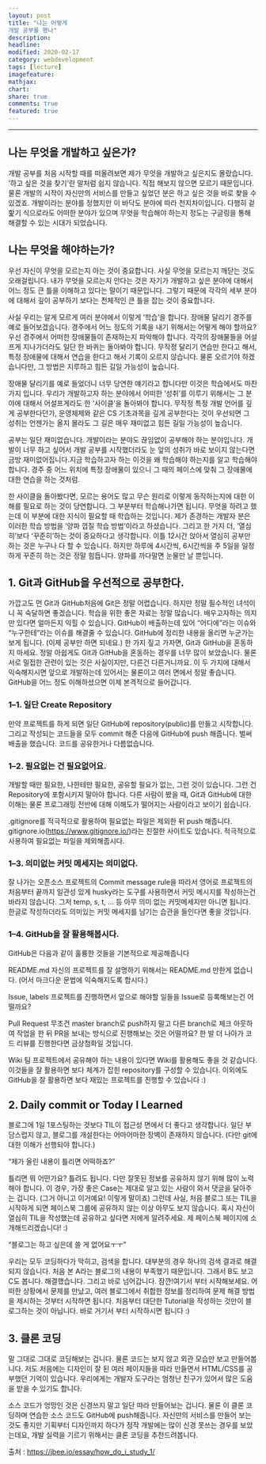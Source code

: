 ```yaml
---
layout: post
title: "나는 어떻게
개발 공부를 했나"
description:
headline:
modified: 2020-02-17
category: webdevelopment
tags: [lecture]
imagefeature:
mathjax:
chart:
share: true
comments: true
featured: true
---
```


---

## 나는 무엇을 개발하고 싶은가?

개발 공부를 처음 시작할 때를 떠올려보면 제가 무엇을 개발하고 싶은지도 몰랐습니다. ‘하고 싶은 것을 찾기’란 말처럼 쉽지 않습니다. 직접 해보지 않으면 모르기 때문입니다. 물론 개발의 시작이 자신만의 서비스를 만들고 싶었던 분은 하고 싶은 것을 바로 찾을 수 있겠죠. 개발이라는 분야를 정했지만 이 바닥도 분야에 따라 천지차이입니다. 다행히 겉핥기 식으로라도 어떠한 분야가 있으며 무엇을 학습해야 하는지 정도는 구글링을 통해 해결할 수 있는 시대가 되었습니다.

## 나는 무엇을 해야하는가?

<span class="evidence">우선 자신이 무엇을 모르는지 아는 것이 중요합니다.</span> 사실 무엇을 모르는지 깨닫는 것도 오래걸립니다. 내가 무엇을 모르는지 안다는 것은 자기가 개발하고 싶은 분야에 대해서 어느 정도 큰 틀을 이해하고 있다는 말이기 때문입니다. 그렇기 때문에 각각의 세부 분야에 대해서 깊이 공부하기 보다는 전체적인 큰 틀을 잡는 것이 중요합니다.

사실 우리는 알게 모르게 여러 분야에서 이렇게 ‘학습’을 합니다. 장애물 달리기 경주를 예로 들어보겠습니다. 경주에서 어느 정도의 기록을 내기 위해서는 어떻게 해야 할까요? 우선 경주에서 어떠한 장애물들이 존재하는지 파악해야 합니다. 각각의 장애물들을 어설프게 지나가더라도 일단 한 바퀴는 돌아봐야 합니다. 무작정 달리기 연습만 한다고 해서, 특정 장애물에 대해서 연습을 한다고 해서 기록이 오르지 않습니다. 물론 오르기야 하겠습니다만, 그 방법은 지루하고 힘든 길일 가능성이 높습니다.

장애물 달리기를 예로 들었더니 너무 당연한 얘기라고 합니다만 이것은 학습에서도 마찬가지 입니다. 우리가 개발하고자 하는 분야에서 어떠한 ‘성취’를 이루기 위해서는 그 분야에 대해서 어설프게라도 한 ‘사이클’을 돌아봐야 합니다. 무작정 특정 개발 언어를 깊게 공부한다던가, 운영체제와 같은 CS 기초과목을 깊게 공부한다는 것이 우선되면 그 성취는 언젠가는 올지 몰라도 그 길은 매우 재미없고 힘든 길일 가능성이 높습니다.

공부는 일단 재미없습니다. 개발이라는 분야도 끊임없이 공부해야 하는 분야입니다. 개발이 너무 하고 싶어서 개발 공부를 시작했더라도 눈 앞의 성취가 바로 보이지 않는다면 금방 재미없어집니다.지금 학습하고자 하는 이것을 왜 학습해야 하는지를 알고 학습해야 합니다. 경주 중 어느 위치에 특정 장애물이 있으니 그 때의 페이스에 맞춰 그 장애물에 대한 연습을 하는 것처럼.

한 사이클을 돌아봤다면, 모르는 용어도 많고 무슨 원리로 이렇게 동작하는지에 대한 이해를 필요로 하는 것이 당연합니다. 그 부분부터 학습해나가면 됩니다. 무엇을 하려고 했는데 이 부분에 대한 지식이 필요할 때 학습하는 것입니다. 제가 존경하는 개발자 분은 이러한 학습 방법을 ‘양파 껍질 학습 방법’이라고 하셨습니다.
그리고 한 가지 더, ‘열심히’보다 ‘꾸준히’하는 것이 중요하다고 생각합니다. 이틀 12시간 앉아서 열심히 공부만 하는 것은 누구나 다 할 수 있습니다. 하지만 하루에 4시간씩, 6시간씩을 주 5일을 일정하게 꾸준히 하는 것은 정말 힘듭니다. 양파를 까다말면 눈물만 날 뿐입니다.

## 1. Git과 GitHub을 우선적으로 공부한다.

가깝고도 먼 Git과 GitHub처음에 Git은 정말 어렵습니다. 하지만 정말 필수적인 녀석이니 꼭 숙달하면 좋겠습니다. 학습을 위한 좋은 자료는 정말 많습니다. 배우고자하는 의지만 있다면 얼마든지 익힐 수 있습니다. GitHub이 배출하는데 있어 “어디에”라는 이슈와 “누구한테”라는 이슈를 해결줄 수 있습니다. GitHub에 정리한 내용을 올리면 누군가는 보게 됩니다. (이제 공부만 하면 되네요.) 한 가지 짚고 가자면, Git과 GitHub을 혼동하지 마세요. 정말 아쉽게도 Git과 GitHub을 혼동하는 경우를 너무 많이 보았습니다. 물론 서로 밀접한 관련이 있는 것은 사실이지만, 다른건 다른거니까요. 이 두 가지에 대해서 익숙해지시면 앞으로 개발하는데 있어서는 물론이고 여러 면에서 정말 좋습니다. GitHub을 어느 정도 이해하셨으면 이제 본격적으로 들어갑니다.

### 1–1. 일단 Create Repository

만약 프로젝트를 하게 되면 일단 GitHub에 repository(public)를 만들고 시작합니다. 그리고 작성되는 코드들을 모두 commit 해준 다음에 GitHub에 push 해줍니다. 벌써 배출을 했습니다. 코드를 공유한거나 다름없습니다.

### 1–2. 필요없는 건 필요없어요.

개발할 때만 필요한, 나한테만 필요한, 공유할 필요가 없는, 그런 것이 있습니다. 그런 건 Repository에 포함시키지 말아야 합니다. 다른 사람이 봤을 때, Git과 GitHub에 대한 이해는 물론 프로그래밍 전반에 대해 이해도가 떨어지는 사람이라고 보이기 쉽습니다.

.gitignore를 적극적으로 활용하여 필요없는 파일은 제외한 뒤 push 해줍니다. gitignore.io(https://www.gitignore.io/)라는 친절한 사이트도 있습니다. 적극적으로 사용하여 필요없는 파일을 제외해줍시다.

### 1–3. 의미없는 커밋 메세지는 의미없다.

잘 나가는 오픈소스 프로젝트의 Commit message rule을 따라서
영어로
프로젝트의 처음부터 끝까지 일관성 있게
husky라는 도구를 사용하면서
커밋 메시지를 작성하는건 바라지 않습니다. 그저 temp, s, t, … 등 아무 의미 없는 커밋메세지만 아니면 됩니다. 한글로 작성하더라도 의미있는 커밋 메세지를 남기는 습관을 들인다면 좋을 것입니다.

### 1–4. GitHub을 잘 활용해봅시다.

GitHub은 다음과 같이 훌륭한 것들을 기본적으로 제공해줍니다

README.md
자신의 프로젝트를 잘 설명하기 위해서는 README.md 만한게 없습니다. (어서 마크다운 문법에 익숙해지도록 합시다.)

Issue, labels
프로젝트를 진행하면서 앞으로 해야할 일들을 Issue로 등록해보는건 어떨까요?

Pull Request
무조건 master branch로 push하지 말고 다른 branch로 체크 아웃하여 작업을 한 뒤 PR을 보내는 방식으로 진행해보는 것은 어떨까요? 한 발 더 나아가 코드 리뷰를 진행한다면 금상첨화일 것입니다.

Wiki
팀 프로젝트에서 공유해야 하는 내용이 있다면 Wiki를 활용해도 좋을 것 같습니다. 이것들을 잘 활용하면 보다 체계가 잡힌 repository를 구성할 수 있습니다. 이외에도 GitHub을 잘 활용하면 보다 재밌는 프로젝트를 진행할 수 있습니다 :)

## 2. Daily commit or Today I Learned

블로그에 1일 1포스팅하는 것보다 TIL이 접근성 면에서 더 좋다고 생각합니다. 일단 부담스럽지 않고, 블로그를 개설한다는 어마어마한 장벽이 존재하지 않습니다. (다만 git에 대한 이해가 선행되야 합니다.)

“제가 올린 내용이 틀리면 어떡하죠?”

틀리면 뭐 어떤가요? 틀려도 됩니다. 다만 잘못된 정보를 공유하지 않기 위해 많이 노력해야 합니다. 이 경우, 가장 좋은 Case는 제대로 알고 있는 사람이 와서 댓글을 달아주는 겁니다. (그거 아니고 이거예요! 이렇게 말이죠)
그런데 사실, 처음 블로그 또는 TIL을 시작하게 되면 페이스북 그룹에 공유하지 않는 이상 아무도 보지 않습니다. 혹시 자신이 열심히 TIL을 작성했는데 공유하고 싶다면 저에게 알려주세요. 제 페이스북 페이지에 소개해드리겠습니다! :)

“블로그는 하고 싶은데 쓸 게 없어요ㅜㅜ”

우리는 모두 코딩하다가 막히고, 검색을 합니다. 대부분의 경우 하나의 검색 결과로 해결되지 않습니다. 처음 본 A라는 블로그의 내용이 부족했기 때문입니다. 그래서 B도 보고 C도 봅니다. 해결했습니다. 그리고 바로 넘어갑니다.
잠깐!여기서 부터 시작해보세요. 어떠한 상황에서 문제를 만났고, 여러 블로그에서 취합한 정보를 정리하여 문제 해결 방법을 제시하는 것부터 시작하면 됩니다. 처음부터 대단한 Tutorial을 작성하는 것만이 블로그하는 것이 아닙니다. 바로 거기서 부터 시작하시면 됩니다 :)

## 3. 클론 코딩

말 그대로 그대로 코딩해보는 겁니다. 물론 코드는 보지 않고 외관 모습만 보고 만들어봅니다. 저도 처음에는 디자인이 잘 된 여러 페이지들을 따라 만들면서 HTML/CSS를 공부했던 기억이 있습니다. 우리에게는 개발자 도구라는 엄청난 친구가 있어서 많은 도움을 받을 수 있기도 합니다.

소스 코드가 엉망인 것은 신경쓰지 말고 일단 따라 만들어보는 겁니다. 물론 이 클론 코딩하며 연습한 소스 코드도 GitHub에 push해줍니다. 자신만의 서비스를 만들어 보는 것도 좋지만 기획부터 디자인까지 하다가 정작 개발에는 많이 신경 못쓰는 경우를 보았는데요, 개발 실력을 기르기 위해서는 클론 코딩을 추천드려봅니다.

출처 : <https://jbee.io/essay/how_do_i_study_1/>
